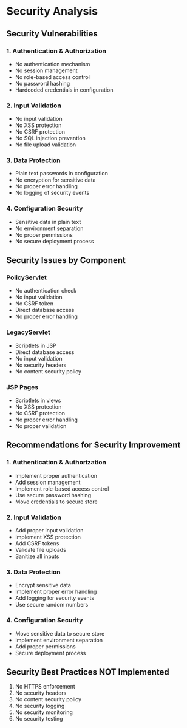 # Security Analysis

## Security Vulnerabilities

### 1. Authentication & Authorization
- No authentication mechanism
- No session management
- No role-based access control
- No password hashing
- Hardcoded credentials in configuration

### 2. Input Validation
- No input validation
- No XSS protection
- No CSRF protection
- No SQL injection prevention
- No file upload validation

### 3. Data Protection
- Plain text passwords in configuration
- No encryption for sensitive data
- No proper error handling
- No logging of security events

### 4. Configuration Security
- Sensitive data in plain text
- No environment separation
- No proper permissions
- No secure deployment process

## Security Issues by Component

### PolicyServlet
- No authentication check
- No input validation
- No CSRF token
- Direct database access
- No proper error handling

### LegacyServlet
- Scriptlets in JSP
- Direct database access
- No input validation
- No security headers
- No content security policy

### JSP Pages
- Scriptlets in views
- No XSS protection
- No CSRF protection
- No proper error handling
- No proper validation

## Recommendations for Security Improvement

### 1. Authentication & Authorization
- Implement proper authentication
- Add session management
- Implement role-based access control
- Use secure password hashing
- Move credentials to secure store

### 2. Input Validation
- Add proper input validation
- Implement XSS protection
- Add CSRF tokens
- Validate file uploads
- Sanitize all inputs

### 3. Data Protection
- Encrypt sensitive data
- Implement proper error handling
- Add logging for security events
- Use secure random numbers

### 4. Configuration Security
- Move sensitive data to secure store
- Implement environment separation
- Add proper permissions
- Secure deployment process

## Security Best Practices NOT Implemented
1. No HTTPS enforcement
2. No security headers
3. No content security policy
4. No security logging
5. No security monitoring
6. No security testing
